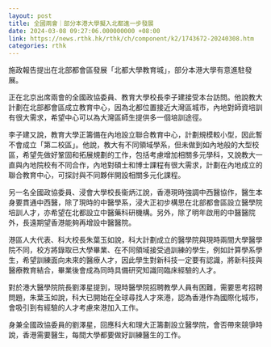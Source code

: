 ```yaml
---
layout: post
title: 全國兩會｜部分本港大學擬入北都進一步發展
date: 2024-03-08 09:27:06.000000000 +08:00
link: https://news.rthk.hk/rthk/ch/component/k2/1743672-20240308.htm
categories: rthk
---
```


施政報告提出在北部都會區發展「北都大學教育城」，部分本港大學有意進駐發展。

正在北京出席兩會的全國政協委員、教育大學校長李子建接受本台訪問。他說教大計劃在北部都會區成立教育中心，因為北都位置接近大灣區城市，內地對師資培訓有很大需求，希望中心可以為大灣區師生提供多一個培訓途徑。

李子建又說，教育大學正籌備在內地設立聯合教育中心，計劃規模較小型，因此暫不會成立「第二校區」。他說，教大有不同領域學系，但未做到如內地般的大型校區，希望先做好鞏固和拓展規劃的工作，包括考慮增加相關多元學科，又說教大一直與內地院校有不同合作，內地對碩士和博士課程有很大需求，計劃在內地成立的聯合教育中心，可探討與不同夥伴開設相關多元化課程。

另一名全國政協委員、浸會大學校長衞炳江說，香港現時強調中西醫協作，醫生本身要貫通中西醫，除了現時的中醫學系，浸大正初步構思在北部都會區設立醫學院培訓人才，亦希望在北都設立中醫藥科研機構。另外，除了明年啟用的中醫醫院外，長遠期望香港能夠再增設中醫醫院。

港區人大代表、科大校長朱葉玉如說，科大計劃成立的醫學院與現時兩間大學醫學院不同，校方將錄取已大學畢業、在不同領域接受過訓練的學生，例如計算學系學生，希望訓練面向未來的醫療人才，因此學生對新科技一定要有認識，將新科技與醫療教育結合，畢業後會成為同時具備研究知識同臨床經驗的人才。

對於港大醫學院院長劉澤星提到，現時醫學院招聘教學人員有困難，需要思考招聘問題，朱葉玉如說，科大已開始在全球尋找人才來港，認為香港作為國際化城市，會吸引到有經驗的人才考慮來港加入工作。

身兼全國政協委員的劉澤星，回應科大和理大正籌劃設立醫學院，會否帶來競爭時說，香港需要醫生，每間大學都要做好訓練醫生的工作。
